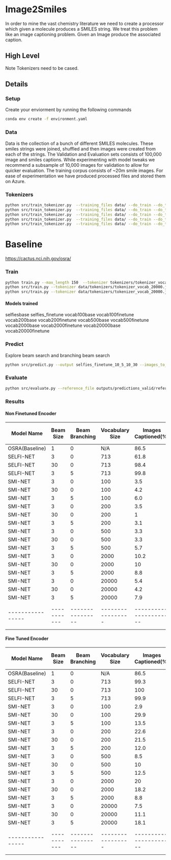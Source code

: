 # Image2Smiles
In order to mine the vast chemistry literature we need to create a processor which given a molecule produces a SMILES string. 
We treat this problem like an image captioning problem. Given an Image produce the associated caption. 

## High Level
Note Tokenizers need to be cased. 
## Details
### Setup
Create your enviorment by running the following commands

```bash
conda env create -f environment.yaml
```

### Data
Data is the collection of a bunch of different SMILES molecules. These smiles strings were joined, shuffled and then images were created from each of the strings. The Validation and Evaluation sets consists of 100,000 image and smiles captions. While experimenting with model tweaks we recommend a subsample of 10,000 images for validation to allow for quicker evaluation. The training corpus consists of ~20m smile images. For ease of experimentation we have produced processed files and stored them on Azure. 

### Tokenizers
```bash
python src/train_tokenizer.py  --training_files data/ --do_train --do_test --tokenizer_name tokenizer_vocab_20000.json --vocab_size 20000 --min_frequency 2
python src/train_tokenizer.py  --training_files data/ --do_train --do_test --tokenizer_name tokenizer_vocab_2000.json --vocab_size 2000 --min_frequency 2
python src/train_tokenizer.py  --training_files data/ --do_train --do_test --tokenizer_name tokenizer_vocab_500.json --vocab_size 500 --min_frequency 2
python src/train_tokenizer.py  --training_files data/ --do_train --do_test --tokenizer_name tokenizer_vocab_200.json --vocab_size 200 --min_frequency 2
python src/train_tokenizer.py  --training_files data/ --do_train --do_test --tokenizer_name tokenizer_vocab_100.json --vocab_size 100 --min_frequency 2
```


# Baseline
https://cactus.nci.nih.gov/osra/

### Train 
```bash
python train.py --max_length 150  --tokenizer tokenizers/tokenizer_vocab_100.json  --captions_prefix vocab100 --data_dir data/ --epochs 1 --num_workers 8 --batch_size 64 --dropout 0.5  --embedding_dim 512  --decoder_dim 512 --encoder_dim 2048 --encoder_lr 1e-4 --decoder_lr 4e-4 --encoder_type RESNET101 --decoder_type LSTM+Attention --model_path models/vocab100 --cuda --cuda_device cuda:0
python src/train.py --tokenizer data/tokenizers/tokenizer_vocab_20000.json  --captions_prefix vocab20000 --data_dir data --epochs 1 --num_workers 16 --batch_size 48 --model_path models/vocab20000_ --cuda --cuda_device cuda:3
python src/train.py --tokenizer data/tokenizers/tokenizer_vocab_20000.json  --captions_prefix vocab20000 --data_dir data --epochs 1 --num_workers 16 --batch_size 48 --model_path models/vocab20000_finetune_ --cuda --cuda_device cuda:3 --fine_tune

```

#### Models trained
selfiesbase
selfies_finetune
vocab100base
vocab100finetune
vocab200base
vocab200finetune
vocab500base
vocab500finetune
vocab2000base
vocab2000finetune
vocab20000base
vocab20000finetune
### Predict
Explore beam search and branching beam search
```bash
python src/predict.py --output selfies_finetune_10_5_10_30 --images_to_predict outputs/predictions_valid/targets.txt --directory_path data/tmp/validation_images/ --use_selfies --cuda --model_path models/done/selfiesfinetune --branch_rounds 10 --branch_factor 5 --branches_to_expand 10 --beam_size 30 --cuda_device cuda:2
```

### Evaluate
```bash
python src/evaluate.py --reference_file outputs/predictions_valid/references.txt  --candidate_file outputs/predictions_valid/vocab200_fine_tune_beam_30 --tokenizer data/tokenizers/tokenizer_vocab_200.json --output_file outputs/eval_results_valid/vocab200_fine_tune_beam30_eval_results.txt
```
### Results

#### Non Finetuned Encoder

| Model Name     | Beam Size | Beam Branching | Vocabulary Size | Images Captioned(\%) | Valid SMILES (\%) | Levenshtein Distance | BLEU-1 | MACCS Similatiry | Path Similarity | Morgan Similarity | Image Reconstruction |
|----------------|-----------|----------------|-----------------|----------------------|-------------------|----------------------|--------|------------------|-----------------|-------------------|----------------------|
| OSRA(Baseline) | 1         | 0              | N/A             | 86.5                 | 65.2              | 30.841               | 0.0533 | 0.3849           | 0.2835          | 0.286             | 9.0777               |
| SELFI-NET      | 3         | 0              | 713             | 61.8                 | 61.9              | 53.02                | 0.0289 | 0.1526           | 0.0954          | 0.0451            | 9.5457               |
| SELFI-NET      | 30        | 0              | 713             | 98.4                 | 93.4              | 47.0                 | 0.0421 | 0.2075           | 0.1044          | 0.057             | 9.4969               |
| SELFI-NET      | 3         | 5              | 713             | 99.8                 | 99.9              | 55.06                | 0.0425 | 0.2449           | 0.1304          | 0.069             | 9.5255               |
| SMI-NET        | 3         | 0              | 100             | 3.5                  | 3.6               | 42.381               | 0.0128 | 0.0073           | 0.0061          | 0.0028            | 9.7297               |
| SMI-NET        | 30        | 0              | 100             | 4.2                  | 4.3               | 42.346               | 0.0115 | 0.0052           | 0.0016          | 0.0021            | 9.3643               |
| SMI-NET        | 3         | 5              | 100             | 6.0                  | 6.0               | 42.136               | 0.0119 | 0.0072           | 0.0019          | 0.0029            | 9.5126               |
| SMI-NET        | 3         | 0              | 200             | 3.5                  | 3.5               | 42.379               | 0.0073 | 0.006            | 0.0056          | 0.0022            | 9.6775               |
| SMI-NET        | 30        | 0              | 200             | 1                    | 1                 | 42.397               | 0.006  | 0.0018           | 0.0014          | 0.0008            | 9.5883               |
| SMI-NET        | 3         | 5              | 200             | 3.1                  | 3                 | 42.269               | 0.0062 | 0.0037           | 0.001           | 0.002             | 9.4938               |
| SMI-NET        | 3         | 0              | 500             | 3.3                  | 3.3               | 42.267               | 0.0071 | 0.0068           | 0.0057          | 0.0032            | 9.6521               |
| SMI-NET        | 30        | 0              | 500             | 3.3                  | 3.3               | 42.267               | 0.0071 | 0.0068           | 0.0057          | 0.0032            | 9.6521               |
| SMI-NET        | 3         | 5              | 500             | 5.7                  | 5.7               | 42.225               | 0.0064 | 0.0064           | 0.0016          | 0.0032            | 9.5274               |
| SMI-NET        | 3         | 0              | 2000            | 10.2                 | 10.2              | 40.956               | 0.0049 | 0.0515           | 0.027           | 0.0241            | 9.4772               |
| SMI-NET        | 30        | 0              | 2000            | 10                   | 10                | 41.3                 | 0.0036 | 0.0416           | 0.0201          | 0.0196            | 9.4044               |
| SMI-NET        | 3         | 5              | 2000            | 8.8                  | 8.8               | 41.733               | 0.0029 | 0.0216           | 0.0084          | 0.0088            | 9.4106               |
| SMI-NET        | 3         | 0              | 20000           | 5.4                  | 5.4               | 42.187               | 0.0024 | 0.0092           | 0.0074          | 0.0042            | 9.6335               |
| SMI-NET        | 30        | 0              | 20000           | 4.2                  | 4.2               | 42.215               | 0.0011 | 0.0058           | 0.002           | 0.0026            | 9.5251               |
| SMI-NET        | 3         | 5              | 20000           | 7.9                  | 7.9               | 42.074               | 0.0016 | 0.0105           | 0.0024          | 0.0043            | 9.4702               |
|----------------|-----------|----------------|-----------------|----------------------|-------------------|----------------------|--------|------------------|-----------------|-------------------|----------------------|

#### Fine Tuned Encoder

| Model Name     | Beam Size | Beam Branching | Vocabulary Size | Images Captioned(\%) | Valid SMILES (\%) | Levenshtein Distance | BLEU-1 | MACCS Similatiry | Path Similarity | Morgan Similarity | Image Reconstruction |
|----------------|-----------|----------------|-----------------|----------------------|-------------------|----------------------|--------|------------------|-----------------|-------------------|----------------------|
| OSRA(Baseline) | 1         | 0              | N/A             | 86.5                 | 65.2              | 30.841               | 0.0533 | 0.3849           | 0.2835          | 0.286             | 9.0777               |
| SELFI-NET      | 3         | 0              | 713             | 99.3                 | 99.4              | 33.636               | 0.0549 | 0.418            | 0.2309          | 0.1328            | 9.5994               |
| SELFI-NET      | 30        | 0              | 713             | 100                  | 71.3              | 35.751               | 0.0501 | 0.228            | 0.1115          | 0.062             | 9.5994               |
| SELFI-NET      | 3         | 5              | 713             | 99.9                 | 97.8              | 34.072               | 0.048  | 0.308            | 0.1498          | 0.0854            | 9.4851               |
| SMI-NET        | 3         | 0              | 100             | 2.9                  | 2.9               | 38.229               | 0.024  | 0.1551           | 0.0773          | 0.073             | 9.5184               |
| SMI-NET        | 30        | 0              | 100             | 29.9                 | 29.9              | 38.482               | 0.0225 | 0.1475           | 0.0733          | 0.0693            | 9.491                |
| SMI-NET        | 3         | 5              | 100             | 13.5                 | 13.5              | 41.236               | 0.0141 | 0.0444           | 0.0175          | 0.0207            | 9.372                |
| SMI-NET        | 3         | 0              | 200             | 22.6                 | 22.6              | 39.089               | 0.0172 | 0.0172           | 0.0568          | 0.0501            | 9.4919               |
| SMI-NET        | 30        | 0              | 200             | 21.5                 | 21.5              | 39.544               | 0.0148 | 0.1015           | 0.0473          | 0.0455            | 9.4374               |
| SMI-NET        | 3         | 5              | 200             | 12.0                 | 12.0              | 41.519               | 0.0086 | 0.0349           | 0.013           | 0.0139            | 9.374                |
| SMI-NET        | 3         | 0              | 500             | 8.5                  | 8.5               | 41.423               | 0.0097 | 0.0385           | 0.0183          | 0.0162            | 9.4737               |
| SMI-NET        | 30        | 0              | 500             | 10                   | 10                | 41.53                | 0.0085 | 0.0355           | 0.014           | 0.0152            | 9.4144               |
| SMI-NET        | 3         | 5              | 500             | 12.5                 | 12.5              | 41.677               | 0.0079 | 0.0311           | 0.0084          | 0.0114            | 9.3872               |
| SMI-NET        | 3         | 0              | 2000            | 20                   | 20                | 39.955               | 0.0115 | 0.0787           | 0.0393          | 0.0285            | 9.5625               |
| SMI-NET        | 30        | 0              | 2000            | 18.2                 | 18.2              | 40.215               | 0.0094 | 0.068            | 0.0323          | 0.0255            | 9.5258               |
| SMI-NET        | 3         | 5              | 2000            | 8.8                  | 8.8               | 41.733               | 0.0029 | 0.0216           | 0.0084          | 0.0088            | 9.4106               |
| SMI-NET        | 3         | 0              | 20000           | 7.5                  | 7.5               | 41.563               | 0.0037 | 0.0317           | 0.0159          | 0.0118            | 9.5906               |
| SMI-NET        | 30        | 0              | 20000           | 11.1                 | 11.1              | 41.735               | 0.0023 | 0.0287           | 0.011           | 0.0113            | 9.4111               |
| SMI-NET        | 3         | 5              | 20000           | 18.1                 | 18.0              | 41.406               | 0.0042 | 0.0412           | 0.0121          | 0.0139            | 9.4855               |
|----------------|-----------|----------------|-----------------|----------------------|-------------------|----------------------|--------|------------------|-----------------|-------------------|----------------------|
